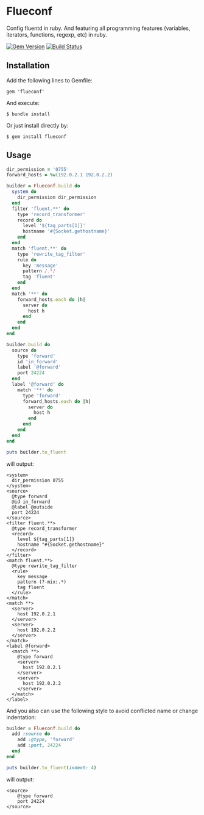 # Flueconf

Config fluentd in ruby.
And featuring all programming features (variables, iterators, functions, regexp, etc) in ruby.

[![Gem Version](https://badge.fury.io/rb/flueconf.svg)](https://badge.fury.io/rb/flueconf)
[![Build Status](https://travis-ci.org/RiANOl/flueconf.svg?branch=master)](https://travis-ci.org/RiANOl/flueconf)

## Installation

Add the following lines to Gemfile:

    gem 'flueconf'

And execute:

    $ bundle install

Or just install directly by:

    $ gem install flueconf

## Usage

```ruby
dir_permission = '0755'
forward_hosts = %w(192.0.2.1 192.0.2.2)

builder = Flueconf.build do
  system do
    dir_permission dir_permission
  end
  filter 'fluent.**' do
    type 'record_transformer'
    record do
      level '${tag_parts[1]}'
      hostname '#{Socket.gethostname}'
    end
  end
  match 'fluent.**' do
    type 'rewrite_tag_filter'
    rule do
      key 'message'
      pattern /.*/
      tag 'fluent'
    end
  end
  match '**' do
    forward_hosts.each do |h|
      server do
        host h
      end
    end
  end
end

builder.build do
  source do
    type 'forward'
    id 'in_forward'
    label '@forward'
    port 24224
  end
  label '@forward' do
    match '**' do
      type 'forward'
      forward_hosts.each do |h|
        server do
          host h
        end
      end
    end
  end
end

puts builder.to_fluent
```

will output:

```
<system>
  dir_permission 0755
</system>
<source>
  @type forward
  @id in_forward
  @label @outside
  port 24224
</source>
<filter fluent.**>
  @type record_transformer
  <record>
    level ${tag_parts[1]}
    hostname "#{Socket.gethostname}"
  </record>
</filter>
<match fluent.**>
  @type rewrite_tag_filter
  <rule>
    key message
    pattern (?-mix:.*)
    tag fluent
  </rule>
</match>
<match **>
  <server>
    host 192.0.2.1
  </server>
  <server>
    host 192.0.2.2
  </server>
</match>
<label @forward>
  <match **>
    @type forward
    <server>
      host 192.0.2.1
    </server>
    <server>
      host 192.0.2.2
    </server>
  </match>
</label>
```

And you also can use the following style to avoid conflicted name or change indentation:

```ruby
builder = Flueconf.build do
  add :source do
    add :@type, 'forward'
    add :port, 24224
  end
end

puts builder.to_fluent(indent: 4)
```

will output:

```
<source>
    @type forward
    port 24224
</source>
```
